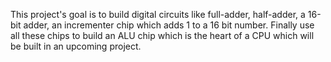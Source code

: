 This project's goal is to build digital circuits like full-adder, half-adder, a 16-bit adder, an incrementer chip which adds 1 to a 16 bit number. Finally use all these chips to 
build an ALU chip which is the heart of a CPU which will be built in an upcoming project. 
